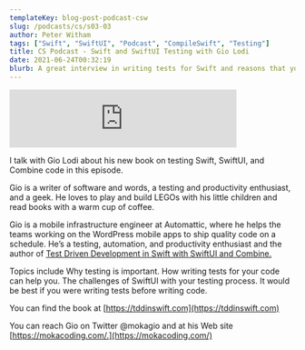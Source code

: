 ```yaml
---
templateKey: blog-post-podcast-csw
slug: /podcasts/cs/s03-03
author: Peter Witham
tags: ["Swift", "SwiftUI", "Podcast", "CompileSwift", "Testing"]
title: CS Podcast - Swift and SwiftUI Testing with Gio Lodi
date: 2021-06-24T00:32:19
blurb: A great interview in writing tests for Swift and reasons that you should consider making them.
---
```


<iframe src="https://anchor.fm/compileswift/embed/episodes/Swift-and-SwiftUI-Test-Driven-Development-with-Gio-Lodi-e12u720" height="102px" width="400px" frameborder="0" scrolling="no"></iframe>

I talk with Gio Lodi about his new book on testing Swift, SwiftUI, and Combine code in this episode.

Gio is a writer of software and words, a testing and productivity enthusiast, and a geek. He loves to play and build LEGOs with his little children and read books with a warm cup of coffee.

Gio is a mobile infrastructure engineer at Automattic, where he helps the teams working on the WordPress mobile apps to ship quality code on a schedule. He’s a testing, automation, and productivity enthusiast and the author of [Test Driven Development in Swift with SwiftUI and Combine.](https://tddinswift.com/)

Topics include Why testing is important. How writing tests for your code can help you. The challenges of SwiftUI with your testing process. It would be best if you were writing tests before writing code.

You can find the book at [https://tddinswift.com](https://tddinswift.com)

You can reach Gio on Twitter @mokagio and at his Web site [https://mokacoding.com/.](https://mokacoding.com/)